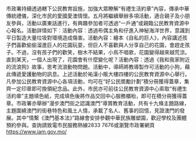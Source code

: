 市政署持續透過轄下公民教育設施，加強大眾瞭解“有禮生活約章”內容，傳承中華傳統禮儀，深化市民的愛國愛澳情懷。五月將繼續舉辦多項活動，適合親子及小朋友參與，活動以廣東話進行，有興趣參加者可透過“一戶通”或親臨公民教育資源中心報名。活動詳情如下︰活動內容︰透過布偶主角和仔進入神秘海洋世界，意識到平日製造大量垃圾對環境造成傷害。活動內容：繪本《自私的巨人》，內容講述孩子們喜歡偷偷溜進巨人的花園玩耍，但巨人不喜歡與人分享自己的花園，會趕走孩子。不過，沒有孩子們的歡笑，樹木不結果，小鳥不唱歌，花園變得越來越荒涼。直到某天，一個人出現了，花園會有什麼變化呢？活動內容：透過《我和我家附近的流浪狗》故事，思考流浪動物問題。活動中，導師將教導製作可活動的小狗，藉此傳遞愛護動物的訊息。上述活動於祐漢小販大樓四樓的公民教育資源中心舉行。凡參加公民教育資源中心各項活動，均可在“好公民奬勵計劃”積分冊獲得蓋章，集齊一定印章即可換領紀念品。此外，市民亦可前往公民教育資源中心索取“有禮生活約章”主題填色紙，完成填色後將作品交回中心服務櫃枱，即可在積分冊獲得蓋章。市政署亦舉辦“漫步澳門街之認識澳門”導賞教育活動，共有十九條主題路線，主題圍繞澳門的街巷特色和風土人情，承載了名人、舊事的回憶，見證澳門的發展。其中“情繫《澳門基本法》”路線會安排參觀中華民族雕塑園，歡迎學校及團體預約參與。查詢請致電市民服務熱線2833 7676或瀏覽市政署網頁 https://www.iam.gov.mo/